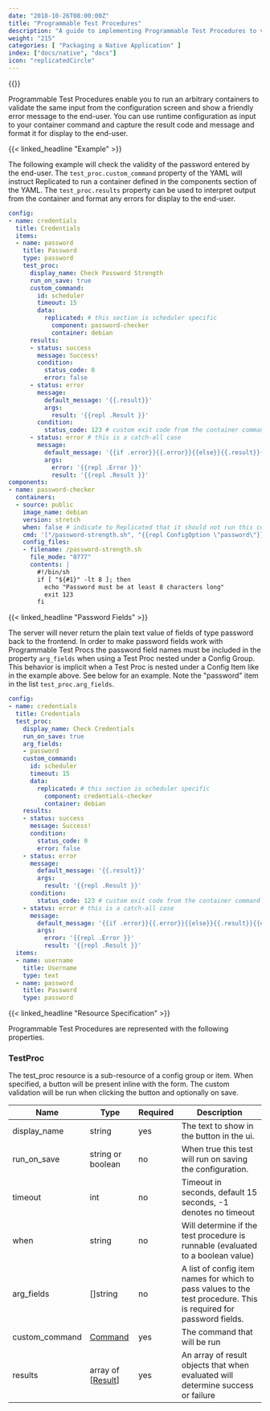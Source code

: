 ```yaml
---
date: "2018-10-26T08:00:00Z"
title: "Programmable Test Procedures"
description: "A guide to implementing Programmable Test Procedures to valiidate customer configuration."
weight: "215"
categories: [ "Packaging a Native Application" ]
index: ["docs/native", "docs"]
icon: "replicatedCircle"
---
```


{{<legacynotice name="native">}}

Programmable Test Procedures enable you to run an arbitrary containers to validate the same input from the configuration screen and show a friendly error message to the end-user. You can use runtime configuration as input to your container command and capture the result code and message and format it for display to the end-user.

{{< linked_headline "Example" >}}

The following example will check the validity of the password entered by the end-user. The `test_proc.custom_command` property of the YAML will instruct Replicated to run a container defined in the components section of the YAML.
The `test_proc.results` property can be used to interpret output from the container and format any errors for display to the end-user.

```yaml
config:
- name: credentials
  title: Credentials
  items:
  - name: password
    title: Password
    type: password
    test_proc:
      display_name: Check Password Strength
      run_on_save: true
      custom_command:
        id: scheduler
        timeout: 15
        data:
          replicated: # this section is scheduler specific
            component: password-checker
            container: debian
      results:
      - status: success
        message: Success!
        condition:
          status_code: 0
          error: false
      - status: error
        message:
          default_message: '{{.result}}'
          args:
            result: '{{repl .Result }}'
        condition:
          status_code: 123 # custom exit code from the container command
      - status: error # this is a catch-all case
        message:
          default_message: '{{if .error}}{{.error}}{{else}}{{.result}}{{end}}'
          args:
            error: '{{repl .Error }}'
            result: '{{repl .Result }}'
components:
- name: password-checker
  containers:
  - source: public
    image_name: debian
    version: stretch
    when: false # indicate to Replicated that it should not run this container as part of your startup sequence
    cmd: '["/password-strength.sh", "{{repl ConfigOption \"password\"}}"]'
    config_files:
    - filename: /password-strength.sh
      file_mode: "0777"
      contents: |
        #!/bin/sh
        if [ "${#1}" -lt 8 ]; then
          echo "Password must be at least 8 characters long"
          exit 123
        fi
```

{{< linked_headline "Password Fields" >}}

The server will never return the plain text value of fields of type password back to the frontend. In order to make password fields work with Programmable Test Procs the password field names must be included in the property `arg_fields` when using a Test Proc nested under a Config Group. This behavior is implicit when a Test Proc is nested under a Config Item like in the example above. See below for an example. Note the "password" item in the list `test_proc.arg_fields`.

```yaml
config:
- name: credentials
  title: Credentials
  test_proc:
    display_name: Check Credentials
    run_on_save: true
    arg_fields:
    - password
    custom_command:
      id: scheduler
      timeout: 15
      data:
        replicated: # this section is scheduler specific
          component: credentials-checker
          container: debian
    results:
    - status: success
      message: Success!
      condition:
        status_code: 0
        error: false
    - status: error
      message:
        default_message: '{{.result}}'
        args:
          result: '{{repl .Result }}'
      condition:
        status_code: 123 # custom exit code from the container command
    - status: error # this is a catch-all case
      message:
        default_message: '{{if .error}}{{.error}}{{else}}{{.result}}{{end}}'
        args:
          error: '{{repl .Error }}'
          result: '{{repl .Result }}'
  items:
  - name: username
    title: Username
    type: text
  - name: password
    title: Password
    type: password
```

{{< linked_headline "Resource Specification" >}}

Programmable Test Procedures are represented with the following properties.

### TestProc

The test_proc resource is a sub-resource of a config group or item. When specified, a button will be present inline with the form. The custom validation will be run when clicking the button and optionally on save.

| **Name** | **Type** | **Required** | **Description** |
|----------|----------|--------------|-----------------|
| display_name | string | yes | The text to show in the button in the ui. |
| run_on_save | string or boolean | no | When true this test will run on saving the configuration. |
| timeout | int | no | Timeout in seconds, default 15 seconds, -1 denotes no timeout |
| when | string | no | Will determine if the test procedure is runnable (evaluated to a boolean value) |
| arg_fields | []string | no | A list of config item names for which to pass values to the test procedure. This is required for password fields. |
| custom_command | [Command](/docs/native/packaging-an-application/commands-reference/#command) | yes | The command that will be run |
| results | array of \[[Result](/docs/native/packaging-an-application/commands-reference/#result)\] | yes | An array of result objects that when evaluated will determine success or failure |
